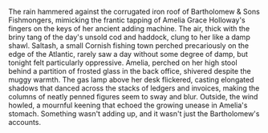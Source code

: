 The rain hammered against the corrugated iron roof of Bartholomew & Sons Fishmongers, mimicking the frantic tapping of Amelia Grace Holloway's fingers on the keys of her ancient adding machine.  The air, thick with the briny tang of the day's unsold cod and haddock, clung to her like a damp shawl.  Saltash, a small Cornish fishing town perched precariously on the edge of the Atlantic, rarely saw a day without some degree of damp, but tonight felt particularly oppressive. Amelia, perched on her high stool behind a partition of frosted glass in the back office, shivered despite the muggy warmth.  The gas lamp above her desk flickered, casting elongated shadows that danced across the stacks of ledgers and invoices, making the columns of neatly penned figures seem to sway and blur.  Outside, the wind howled, a mournful keening that echoed the growing unease in Amelia's stomach. Something wasn't adding up, and it wasn't just the Bartholomew's accounts.
